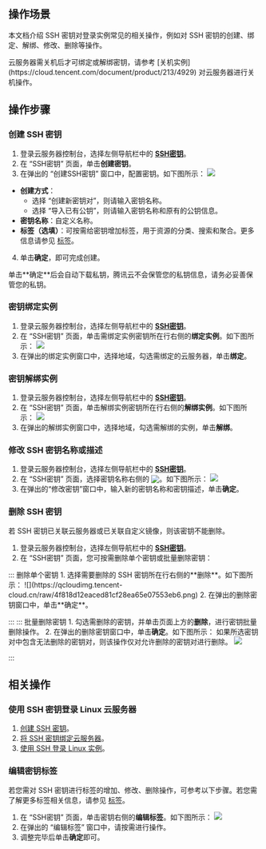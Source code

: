## 操作场景
本文档介绍 SSH 密钥对登录实例常见的相关操作，例如对 SSH 密钥的创建、绑定、解绑、修改、删除等操作。


<dx-alert infotype="notice" title="">
云服务器需关机后才可绑定或解绑密钥，请参考 [关机实例](https://cloud.tencent.com/document/product/213/4929) 对云服务器进行关机操作。
</dx-alert>



## 操作步骤

### 创建 SSH 密钥[](id:creatSSH)
1. 登录云服务器控制台，选择左侧导航栏中的 **[SSH密钥](https://console.cloud.tencent.com/cvm/sshkey)**。
2. 在 “SSH密钥” 页面，单击**创建密钥**。
3. 在弹出的 “创建SSH密钥” 窗口中，配置密钥。如下图所示：
![](https://qcloudimg.tencent-cloud.cn/raw/9df80136b7aefd2f079367105bb0166d.png)
 - **创建方式**：
    - 选择 “创建新密钥对”，则请输入密钥名称。
    - 选择 “导入已有公钥”，则请输入密钥名称和原有的公钥信息。
 - **密钥名称**：自定义名称。
 - **标签（选填）**：可按需给密钥增加标签，用于资源的分类、搜索和聚合。更多信息请参见 [标签](https://cloud.tencent.com/document/product/651/13334)。
4. 单击**确定**，即可完成创建。
<dx-alert infotype="notice" title="">
单击**确定**后会自动下载私钥，腾讯云不会保管您的私钥信息，请务必妥善保管您的私钥。
</dx-alert>




### 密钥绑定实例[](id:bindingSSH)
1. 登录云服务器控制台，选择左侧导航栏中的 **[SSH密钥](https://console.cloud.tencent.com/cvm/sshkey)**。
2. 在 “SSH密钥” 页面，单击需绑定实例密钥所在行右侧的**绑定实例**。如下图所示：
![](https://qcloudimg.tencent-cloud.cn/raw/d522b51edb289350e56085023d1c928b.png)
3. 在弹出的绑定实例窗口中，选择地域，勾选需绑定的云服务器，单击**绑定**。


### 密钥解绑实例
1. 登录云服务器控制台，选择左侧导航栏中的 **[SSH密钥](https://console.cloud.tencent.com/cvm/sshkey)**。
2. 在 “SSH密钥” 页面，单击解绑实例密钥所在行右侧的**解绑实例**。如下图所示：
![](https://qcloudimg.tencent-cloud.cn/raw/e04b1f72a9c210062ecca0926855311b.png)
3. 在弹出的解绑实例窗口中，选择地域，勾选需解绑的实例，单击**解绑**。


### 修改 SSH 密钥名称或描述
1. 登录云服务器控制台，选择左侧导航栏中的 **[SSH密钥](https://console.cloud.tencent.com/cvm/sshkey)**。
2. 在 “SSH密钥” 页面，选择密钥名称右侧的 <img  style="margin:-3px 0px" src="https://main.qcloudimg.com/raw/9db81482f9242417d94a04f314b42b19.png"/>。如下图所示：
![](https://qcloudimg.tencent-cloud.cn/raw/4fb25cd3978cd8c66c31959aad676dd9.png)
3. 在弹出的“修改密钥”窗口中，输入新的密钥名称和密钥描述，单击**确定**。


### 删除 SSH 密钥

<dx-alert infotype="notice" title="">
若 SSH 密钥已关联云服务器或已关联自定义镜像，则该密钥不能删除。
</dx-alert>


1. 登录云服务器控制台，选择左侧导航栏中的 **[SSH密钥](https://console.cloud.tencent.com/cvm/sshkey)**。
2. 在 “SSH密钥” 页面，您可按需删除单个密钥或批量删除密钥：
<dx-tabs>
::: 删除单个密钥
    1. 选择需要删除的 SSH 密钥所在行右侧的**删除**。如下图所示：
![](https://qcloudimg.tencent-cloud.cn/raw/4f818d12eaced81cf28ea65e07553eb6.png)
    2. 在弹出的删除密钥窗口中，单击**确定**。
    
:::
::: 批量删除密钥
    1. 勾选需删除的密钥，并单击页面上方的**删除**，进行密钥批量删除操作。
    2. 在弹出的删除密钥窗口中，单击**确定**。如下图所示：
    如果所选密钥对中包含无法删除的密钥对，则该操作仅对允许删除的密钥对进行删除。
![](https://qcloudimg.tencent-cloud.cn/raw/c7ffc2842ce04426869cd4ad89e613ef.png)
		
:::
</dx-tabs>



## 相关操作


### 使用 SSH 密钥登录 Linux 云服务器

1. [创建 SSH 密钥](#creatSSH)。
2. [将 SSH 密钥绑定云服务器](#bindingSSH)。
3. [使用 SSH 登录 Linux 实例](https://cloud.tencent.com/document/product/213/35700)。


### 编辑密钥标签

若您需对 SSH 密钥进行标签的增加、修改、删除操作，可参考以下步骤。若您需了解更多标签相关信息，请参见 [标签](https://cloud.tencent.com/document/product/651/13334)。 

1. 在 “SSH密钥” 页面，单击密钥右侧的**编辑标签**。如下图所示：
![](https://qcloudimg.tencent-cloud.cn/raw/cada9cc1f72d11e8c5c637a309d99fa9.png)
2. 在弹出的 “编辑标签” 窗口中，请按需进行操作。
3. 调整完毕后单击**确定**即可。
